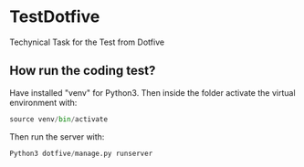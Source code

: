 # TestDotfive
Techynical Task for the Test from Dotfive

## How run the coding test?
Have installed "venv" for Python3.
Then inside the folder activate the virtual environment with:

```python
source venv/bin/activate
```

Then run the server with:
```python
Python3 dotfive/manage.py runserver
```